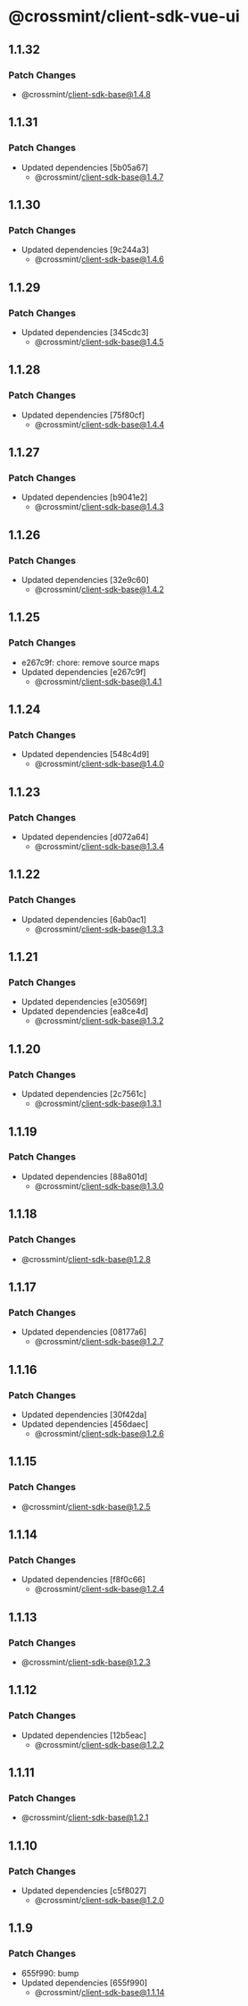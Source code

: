 # @crossmint/client-sdk-vue-ui

## 1.1.32

### Patch Changes

- @crossmint/client-sdk-base@1.4.8

## 1.1.31

### Patch Changes

- Updated dependencies [5b05a67]
  - @crossmint/client-sdk-base@1.4.7

## 1.1.30

### Patch Changes

- Updated dependencies [9c244a3]
  - @crossmint/client-sdk-base@1.4.6

## 1.1.29

### Patch Changes

- Updated dependencies [345cdc3]
  - @crossmint/client-sdk-base@1.4.5

## 1.1.28

### Patch Changes

- Updated dependencies [75f80cf]
  - @crossmint/client-sdk-base@1.4.4

## 1.1.27

### Patch Changes

- Updated dependencies [b9041e2]
  - @crossmint/client-sdk-base@1.4.3

## 1.1.26

### Patch Changes

- Updated dependencies [32e9c60]
  - @crossmint/client-sdk-base@1.4.2

## 1.1.25

### Patch Changes

- e267c9f: chore: remove source maps
- Updated dependencies [e267c9f]
  - @crossmint/client-sdk-base@1.4.1

## 1.1.24

### Patch Changes

- Updated dependencies [548c4d9]
  - @crossmint/client-sdk-base@1.4.0

## 1.1.23

### Patch Changes

- Updated dependencies [d072a64]
  - @crossmint/client-sdk-base@1.3.4

## 1.1.22

### Patch Changes

- Updated dependencies [6ab0ac1]
  - @crossmint/client-sdk-base@1.3.3

## 1.1.21

### Patch Changes

- Updated dependencies [e30569f]
- Updated dependencies [ea8ce4d]
  - @crossmint/client-sdk-base@1.3.2

## 1.1.20

### Patch Changes

- Updated dependencies [2c7561c]
  - @crossmint/client-sdk-base@1.3.1

## 1.1.19

### Patch Changes

- Updated dependencies [88a801d]
  - @crossmint/client-sdk-base@1.3.0

## 1.1.18

### Patch Changes

- @crossmint/client-sdk-base@1.2.8

## 1.1.17

### Patch Changes

- Updated dependencies [08177a6]
  - @crossmint/client-sdk-base@1.2.7

## 1.1.16

### Patch Changes

- Updated dependencies [30f42da]
- Updated dependencies [456daec]
  - @crossmint/client-sdk-base@1.2.6

## 1.1.15

### Patch Changes

- @crossmint/client-sdk-base@1.2.5

## 1.1.14

### Patch Changes

- Updated dependencies [f8f0c66]
  - @crossmint/client-sdk-base@1.2.4

## 1.1.13

### Patch Changes

- @crossmint/client-sdk-base@1.2.3

## 1.1.12

### Patch Changes

- Updated dependencies [12b5eac]
  - @crossmint/client-sdk-base@1.2.2

## 1.1.11

### Patch Changes

- @crossmint/client-sdk-base@1.2.1

## 1.1.10

### Patch Changes

- Updated dependencies [c5f8027]
  - @crossmint/client-sdk-base@1.2.0

## 1.1.9

### Patch Changes

- 655f990: bump
- Updated dependencies [655f990]
  - @crossmint/client-sdk-base@1.1.14
